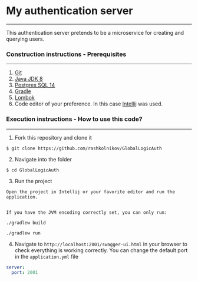 # My authentication server

---
This authentication server pretends to be a microservice for creating and querying users.

### Construction instructions - Prerequisites

---

1) [Git]
2) [Java JDK 8]
3) [Postgres SQL 14]
4) [Gradle]
5) [Lombok]
6) Code editor of your preference. In this case [Intellij] was used.

[Git]: https://desktop.github.com/
[Java JDK 8]: https://www.oracle.com/technetwork/java/javase/downloads
[Postgres SQL 14]: https://www.postgresql.org/
[Gradle]: https://gradle.org/install/
[Intellij]: https://www.jetbrains.com/es-es/idea/
[Lombok]: https://projectlombok.org/

### Execution instructions - How to use this code?

---
1. Fork this repository and clone it

```
$ git clone https://github.com/rashkolnikov/GlobalLogicAuth
```

2. Navigate into the folder

```
$ cd GlobalLogicAuth
```

3. Run the project
```
Open the project in Intellij or your favorite editor and run the application.


If you have the JVM encoding correctly set, you can only run:

./gradlew build

./gradlew run
```

4. Navigate to `http://localhost:2001/swagger-ui.html` in your browser to check everything is working correctly. You can change the default port in the `application.yml` file

```yml
server:
  port: 2001
```


